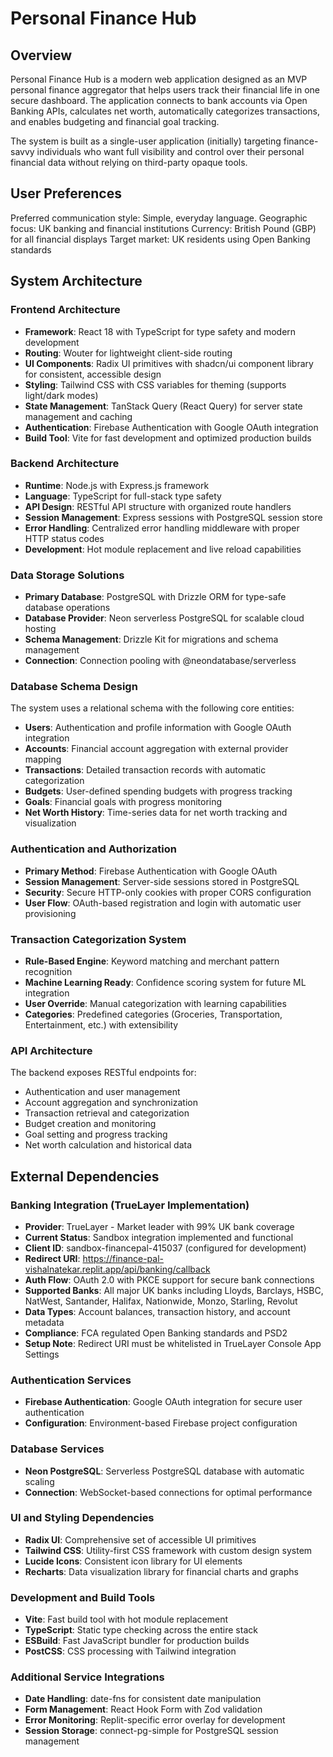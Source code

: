 # Personal Finance Hub

## Overview

Personal Finance Hub is a modern web application designed as an MVP personal finance aggregator that helps users track their financial life in one secure dashboard. The application connects to bank accounts via Open Banking APIs, calculates net worth, automatically categorizes transactions, and enables budgeting and financial goal tracking.

The system is built as a single-user application (initially) targeting finance-savvy individuals who want full visibility and control over their personal financial data without relying on third-party opaque tools.

## User Preferences

Preferred communication style: Simple, everyday language.
Geographic focus: UK banking and financial institutions
Currency: British Pound (GBP) for all financial displays
Target market: UK residents using Open Banking standards

## System Architecture

### Frontend Architecture
- **Framework**: React 18 with TypeScript for type safety and modern development
- **Routing**: Wouter for lightweight client-side routing
- **UI Components**: Radix UI primitives with shadcn/ui component library for consistent, accessible design
- **Styling**: Tailwind CSS with CSS variables for theming (supports light/dark modes)
- **State Management**: TanStack Query (React Query) for server state management and caching
- **Authentication**: Firebase Authentication with Google OAuth integration
- **Build Tool**: Vite for fast development and optimized production builds

### Backend Architecture
- **Runtime**: Node.js with Express.js framework
- **Language**: TypeScript for full-stack type safety
- **API Design**: RESTful API structure with organized route handlers
- **Session Management**: Express sessions with PostgreSQL session store
- **Error Handling**: Centralized error handling middleware with proper HTTP status codes
- **Development**: Hot module replacement and live reload capabilities

### Data Storage Solutions
- **Primary Database**: PostgreSQL with Drizzle ORM for type-safe database operations
- **Database Provider**: Neon serverless PostgreSQL for scalable cloud hosting
- **Schema Management**: Drizzle Kit for migrations and schema management
- **Connection**: Connection pooling with @neondatabase/serverless

### Database Schema Design
The system uses a relational schema with the following core entities:
- **Users**: Authentication and profile information with Google OAuth integration
- **Accounts**: Financial account aggregation with external provider mapping
- **Transactions**: Detailed transaction records with automatic categorization
- **Budgets**: User-defined spending budgets with progress tracking
- **Goals**: Financial goals with progress monitoring
- **Net Worth History**: Time-series data for net worth tracking and visualization

### Authentication and Authorization
- **Primary Method**: Firebase Authentication with Google OAuth
- **Session Management**: Server-side sessions stored in PostgreSQL
- **Security**: Secure HTTP-only cookies with proper CORS configuration
- **User Flow**: OAuth-based registration and login with automatic user provisioning

### Transaction Categorization System
- **Rule-Based Engine**: Keyword matching and merchant pattern recognition
- **Machine Learning Ready**: Confidence scoring system for future ML integration
- **User Override**: Manual categorization with learning capabilities
- **Categories**: Predefined categories (Groceries, Transportation, Entertainment, etc.) with extensibility

### API Architecture
The backend exposes RESTful endpoints for:
- Authentication and user management
- Account aggregation and synchronization
- Transaction retrieval and categorization
- Budget creation and monitoring
- Goal setting and progress tracking
- Net worth calculation and historical data

## External Dependencies

### Banking Integration (TrueLayer Implementation)
- **Provider**: TrueLayer - Market leader with 99% UK bank coverage
- **Current Status**: Sandbox integration implemented and functional
- **Client ID**: sandbox-financepal-415037 (configured for development)
- **Redirect URI**: https://finance-pal-vishalnatekar.replit.app/api/banking/callback
- **Auth Flow**: OAuth 2.0 with PKCE support for secure bank connections
- **Supported Banks**: All major UK banks including Lloyds, Barclays, HSBC, NatWest, Santander, Halifax, Nationwide, Monzo, Starling, Revolut
- **Data Types**: Account balances, transaction history, and account metadata
- **Compliance**: FCA regulated Open Banking standards and PSD2
- **Setup Note**: Redirect URI must be whitelisted in TrueLayer Console App Settings

### Authentication Services
- **Firebase Authentication**: Google OAuth integration for secure user authentication
- **Configuration**: Environment-based Firebase project configuration

### Database Services
- **Neon PostgreSQL**: Serverless PostgreSQL database with automatic scaling
- **Connection**: WebSocket-based connections for optimal performance

### UI and Styling Dependencies
- **Radix UI**: Comprehensive set of accessible UI primitives
- **Tailwind CSS**: Utility-first CSS framework with custom design system
- **Lucide Icons**: Consistent icon library for UI elements
- **Recharts**: Data visualization library for financial charts and graphs

### Development and Build Tools
- **Vite**: Fast build tool with hot module replacement
- **TypeScript**: Static type checking across the entire stack
- **ESBuild**: Fast JavaScript bundler for production builds
- **PostCSS**: CSS processing with Tailwind integration

### Additional Service Integrations
- **Date Handling**: date-fns for consistent date manipulation
- **Form Management**: React Hook Form with Zod validation
- **Error Monitoring**: Replit-specific error overlay for development
- **Session Storage**: connect-pg-simple for PostgreSQL session management